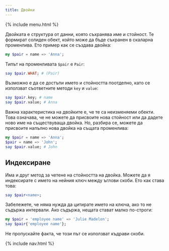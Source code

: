 ```yaml
---
title: Двойки
---
```


{% include menu.html %}

Двойката е структура от данни, която съхранява име и стойност. Те формират солиден обект, който може да бъде съхранен в скаларна променлива. Ето пример как се създава двойка:

```raku
my $pair = name => 'Anna';
```

Типът на променливата `$pair` е `Pair`:

```raku
say $pair.WHAT; # (Pair)
```

Възможно е да се достъпи името и стойността поотделно, като се използват съответните методи `key` и `value`:

```raku
say $pair.key; # name
say $pair.value; # Anna
```

Важна характеристика на двойките е, че те са неизменяеми обекти. Това означава, че не можете да присвоите нова стойност или да дадете ново име на съществуваща двойка. Но, разбира се, можете да присвоите напълно нова двойка на същата променлива:

```raku
my $pair = name => 'Anna';
$pair = name => 'John';
say $pair.value; # John
```

## Индексиране

Има и друг метод за четене на стойността на двойка. Можете да я индексирате с името на нейния ключ между ъглови скоби. Ето как става това:

```raku
say $pair<name>;
```

Забележете, че няма нужда да цитирате името на ключа, ако то не съдържа интервали. Ако съдържа, нещата стават малко по-строги:

```raku
my $pair = 'employee name' => 'Julie Madelon';
say $pair{'employee name'};
```

Не пропускайте факта, че този път се използват къдрави скоби.

{% include nav.html %}